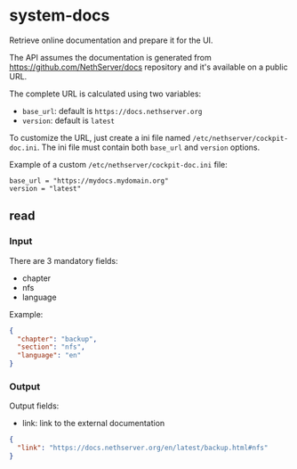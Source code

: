 # system-docs

Retrieve online documentation and prepare it for the UI.

The API assumes the documentation is generated from https://github.com/NethServer/docs repository and it's
available on a public URL.

The complete URL is calculated using two variables:
- `base_url`: default is `https://docs.nethserver.org`
- `version`: default is `latest`

To customize the URL, just create a ini file named `/etc/nethserver/cockpit-doc.ini`.
The ini file must contain both `base_url` and `version` options.

Example of a custom `/etc/nethserver/cockpit-doc.ini` file:
```
base_url = "https://mydocs.mydomain.org"
version = "latest"
```

## read

### Input

There are 3 mandatory fields:

- chapter
- nfs
- language

Example:
```json
{
  "chapter": "backup",
  "section": "nfs",
  "language": "en"
}
```


### Output

Output fields:

- link: link to the external documentation

```json
{
  "link": "https://docs.nethserver.org/en/latest/backup.html#nfs"
}
```


